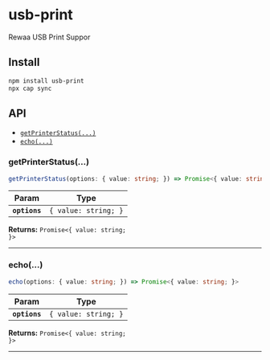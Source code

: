 # usb-print

Rewaa USB Print Suppor

## Install

```bash
npm install usb-print
npx cap sync
```

## API

<docgen-index>

* [`getPrinterStatus(...)`](#getprinterstatus)
* [`echo(...)`](#echo)

</docgen-index>

<docgen-api>
<!--Update the source file JSDoc comments and rerun docgen to update the docs below-->

### getPrinterStatus(...)

```typescript
getPrinterStatus(options: { value: string; }) => Promise<{ value: string; }>
```

| Param         | Type                            |
| ------------- | ------------------------------- |
| **`options`** | <code>{ value: string; }</code> |

**Returns:** <code>Promise&lt;{ value: string; }&gt;</code>

--------------------


### echo(...)

```typescript
echo(options: { value: string; }) => Promise<{ value: string; }>
```

| Param         | Type                            |
| ------------- | ------------------------------- |
| **`options`** | <code>{ value: string; }</code> |

**Returns:** <code>Promise&lt;{ value: string; }&gt;</code>

--------------------

</docgen-api>
